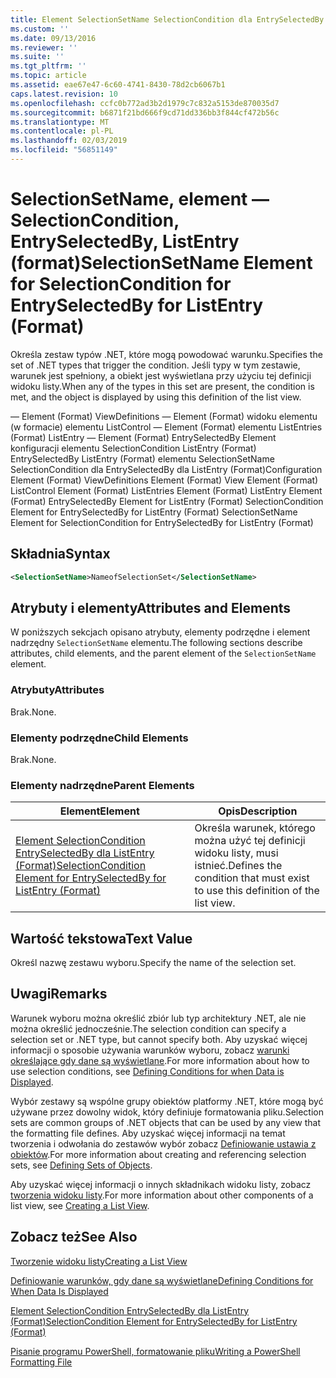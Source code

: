 ```yaml
---
title: Element SelectionSetName SelectionCondition dla EntrySelectedBy dla ListEntry (Format) | Dokumentacja firmy Microsoft
ms.custom: ''
ms.date: 09/13/2016
ms.reviewer: ''
ms.suite: ''
ms.tgt_pltfrm: ''
ms.topic: article
ms.assetid: eae67e47-6c60-4741-8430-78d2cb6067b1
caps.latest.revision: 10
ms.openlocfilehash: ccfc0b772ad3b2d1979c7c832a5153de870035d7
ms.sourcegitcommit: b6871f21bd666f9cd71dd336bb3f844cf472b56c
ms.translationtype: MT
ms.contentlocale: pl-PL
ms.lasthandoff: 02/03/2019
ms.locfileid: "56851149"
---
```

# <a name="selectionsetname-element-for-selectioncondition-for-entryselectedby-for-listentry-format"></a><span data-ttu-id="946ea-102">SelectionSetName, element — SelectionCondition, EntrySelectedBy, ListEntry (format)</span><span class="sxs-lookup"><span data-stu-id="946ea-102">SelectionSetName Element for SelectionCondition for EntrySelectedBy for ListEntry (Format)</span></span>

<span data-ttu-id="946ea-103">Określa zestaw typów .NET, które mogą powodować warunku.</span><span class="sxs-lookup"><span data-stu-id="946ea-103">Specifies the set of .NET types that trigger the condition.</span></span> <span data-ttu-id="946ea-104">Jeśli typy w tym zestawie, warunek jest spełniony, a obiekt jest wyświetlana przy użyciu tej definicji widoku listy.</span><span class="sxs-lookup"><span data-stu-id="946ea-104">When any of the types in this set are present, the condition is met, and the object is displayed by using this definition of the list view.</span></span>

<span data-ttu-id="946ea-105">— Element (Format) ViewDefinitions — Element (Format) widoku elementu (w formacie) elementu ListControl — Element (Format) elementu ListEntries (Format) ListEntry — Element (Format) EntrySelectedBy Element konfiguracji elementu SelectionCondition ListEntry (Format) EntrySelectedBy ListEntry (Format) elementu SelectionSetName SelectionCondition dla EntrySelectedBy dla ListEntry (Format)</span><span class="sxs-lookup"><span data-stu-id="946ea-105">Configuration Element (Format) ViewDefinitions Element (Format) View Element (Format) ListControl Element (Format) ListEntries Element (Format) ListEntry Element (Format) EntrySelectedBy Element for ListEntry (Format) SelectionCondition Element for EntrySelectedBy for ListEntry (Format) SelectionSetName Element for SelectionCondition for EntrySelectedBy for ListEntry (Format)</span></span>

## <a name="syntax"></a><span data-ttu-id="946ea-106">Składnia</span><span class="sxs-lookup"><span data-stu-id="946ea-106">Syntax</span></span>

```xml
<SelectionSetName>NameofSelectionSet</SelectionSetName>
```

## <a name="attributes-and-elements"></a><span data-ttu-id="946ea-107">Atrybuty i elementy</span><span class="sxs-lookup"><span data-stu-id="946ea-107">Attributes and Elements</span></span>

<span data-ttu-id="946ea-108">W poniższych sekcjach opisano atrybuty, elementy podrzędne i element nadrzędny `SelectionSetName` elementu.</span><span class="sxs-lookup"><span data-stu-id="946ea-108">The following sections describe attributes, child elements, and the parent element of the `SelectionSetName` element.</span></span>

### <a name="attributes"></a><span data-ttu-id="946ea-109">Atrybuty</span><span class="sxs-lookup"><span data-stu-id="946ea-109">Attributes</span></span>

<span data-ttu-id="946ea-110">Brak.</span><span class="sxs-lookup"><span data-stu-id="946ea-110">None.</span></span>

### <a name="child-elements"></a><span data-ttu-id="946ea-111">Elementy podrzędne</span><span class="sxs-lookup"><span data-stu-id="946ea-111">Child Elements</span></span>

<span data-ttu-id="946ea-112">Brak.</span><span class="sxs-lookup"><span data-stu-id="946ea-112">None.</span></span>

### <a name="parent-elements"></a><span data-ttu-id="946ea-113">Elementy nadrzędne</span><span class="sxs-lookup"><span data-stu-id="946ea-113">Parent Elements</span></span>

|<span data-ttu-id="946ea-114">Element</span><span class="sxs-lookup"><span data-stu-id="946ea-114">Element</span></span>|<span data-ttu-id="946ea-115">Opis</span><span class="sxs-lookup"><span data-stu-id="946ea-115">Description</span></span>|
|-------------|-----------------|
|[<span data-ttu-id="946ea-116">Element SelectionCondition EntrySelectedBy dla ListEntry (Format)</span><span class="sxs-lookup"><span data-stu-id="946ea-116">SelectionCondition Element for EntrySelectedBy for ListEntry (Format)</span></span>](./selectioncondition-element-for-entryselectedby-for-listcontrol-format.md)|<span data-ttu-id="946ea-117">Określa warunek, którego można użyć tej definicji widoku listy, musi istnieć.</span><span class="sxs-lookup"><span data-stu-id="946ea-117">Defines the condition that must exist to use this definition of the list view.</span></span>|

## <a name="text-value"></a><span data-ttu-id="946ea-118">Wartość tekstowa</span><span class="sxs-lookup"><span data-stu-id="946ea-118">Text Value</span></span>

<span data-ttu-id="946ea-119">Określ nazwę zestawu wyboru.</span><span class="sxs-lookup"><span data-stu-id="946ea-119">Specify the name of the selection set.</span></span>

## <a name="remarks"></a><span data-ttu-id="946ea-120">Uwagi</span><span class="sxs-lookup"><span data-stu-id="946ea-120">Remarks</span></span>

<span data-ttu-id="946ea-121">Warunek wyboru można określić zbiór lub typ architektury .NET, ale nie można określić jednocześnie.</span><span class="sxs-lookup"><span data-stu-id="946ea-121">The selection condition can specify a selection set or .NET type, but cannot specify both.</span></span> <span data-ttu-id="946ea-122">Aby uzyskać więcej informacji o sposobie używania warunków wyboru, zobacz [warunki określające gdy dane są wyświetlane](./defining-conditions-for-displaying-data.md).</span><span class="sxs-lookup"><span data-stu-id="946ea-122">For more information about how to use selection conditions, see [Defining Conditions for when Data is Displayed](./defining-conditions-for-displaying-data.md).</span></span>

<span data-ttu-id="946ea-123">Wybór zestawy są wspólne grupy obiektów platformy .NET, które mogą być używane przez dowolny widok, który definiuje formatowania pliku.</span><span class="sxs-lookup"><span data-stu-id="946ea-123">Selection sets are common groups of .NET objects that can be used by any view that the formatting file defines.</span></span> <span data-ttu-id="946ea-124">Aby uzyskać więcej informacji na temat tworzenia i odwołania do zestawów wybór zobacz [Definiowanie ustawia z obiektów](./defining-selection-sets.md).</span><span class="sxs-lookup"><span data-stu-id="946ea-124">For more information about creating and referencing selection sets, see [Defining Sets of Objects](./defining-selection-sets.md).</span></span>

<span data-ttu-id="946ea-125">Aby uzyskać więcej informacji o innych składnikach widoku listy, zobacz [tworzenia widoku listy](./creating-a-list-view.md).</span><span class="sxs-lookup"><span data-stu-id="946ea-125">For more information about other components of a list view, see [Creating a List View](./creating-a-list-view.md).</span></span>

## <a name="see-also"></a><span data-ttu-id="946ea-126">Zobacz też</span><span class="sxs-lookup"><span data-stu-id="946ea-126">See Also</span></span>

[<span data-ttu-id="946ea-127">Tworzenie widoku listy</span><span class="sxs-lookup"><span data-stu-id="946ea-127">Creating a List View</span></span>](./creating-a-list-view.md)

[<span data-ttu-id="946ea-128">Definiowanie warunków, gdy dane są wyświetlane</span><span class="sxs-lookup"><span data-stu-id="946ea-128">Defining Conditions for When Data Is Displayed</span></span>](./defining-conditions-for-displaying-data.md)

[<span data-ttu-id="946ea-129">Element SelectionCondition EntrySelectedBy dla ListEntry (Format)</span><span class="sxs-lookup"><span data-stu-id="946ea-129">SelectionCondition Element for EntrySelectedBy for ListEntry (Format)</span></span>](./selectioncondition-element-for-entryselectedby-for-listcontrol-format.md)

[<span data-ttu-id="946ea-130">Pisanie programu PowerShell, formatowanie pliku</span><span class="sxs-lookup"><span data-stu-id="946ea-130">Writing a PowerShell Formatting File</span></span>](./writing-a-powershell-formatting-file.md)
